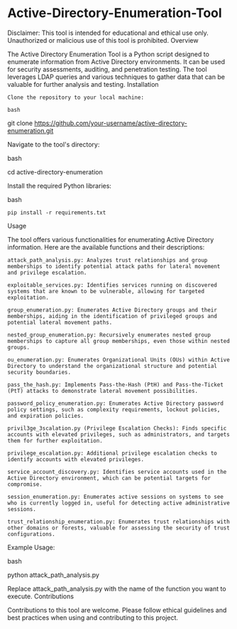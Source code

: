 # Active-Directory-Enumeration-Tool

Disclaimer: This tool is intended for educational and ethical use only. Unauthorized or malicious use of this tool is prohibited.
Overview

The Active Directory Enumeration Tool is a Python script designed to enumerate information from Active Directory environments. It can be used for security assessments, auditing, and penetration testing. The tool leverages LDAP queries and various techniques to gather data that can be valuable for further analysis and testing.
Installation

    Clone the repository to your local machine:

    bash

git clone https://github.com/your-username/active-directory-enumeration.git

Navigate to the tool's directory:

bash

cd active-directory-enumeration

Install the required Python libraries:

bash

    pip install -r requirements.txt

Usage

The tool offers various functionalities for enumerating Active Directory information. Here are the available functions and their descriptions:

    attack_path_analysis.py: Analyzes trust relationships and group memberships to identify potential attack paths for lateral movement and privilege escalation.

    exploitable_services.py: Identifies services running on discovered systems that are known to be vulnerable, allowing for targeted exploitation.

    group_enumeration.py: Enumerates Active Directory groups and their memberships, aiding in the identification of privileged groups and potential lateral movement paths.

    nested_group_enumeration.py: Recursively enumerates nested group memberships to capture all group memberships, even those within nested groups.

    ou_enumeration.py: Enumerates Organizational Units (OUs) within Active Directory to understand the organizational structure and potential security boundaries.

    pass_the_hash.py: Implements Pass-the-Hash (PtH) and Pass-the-Ticket (PtT) attacks to demonstrate lateral movement possibilities.

    password_policy_enumeration.py: Enumerates Active Directory password policy settings, such as complexity requirements, lockout policies, and expiration policies.

    privil3ge_3scalation.py (Privilege Escalation Checks): Finds specific accounts with elevated privileges, such as administrators, and targets them for further exploitation.

    privilege_escalation.py: Additional privilege escalation checks to identify accounts with elevated privileges.

    service_account_discovery.py: Identifies service accounts used in the Active Directory environment, which can be potential targets for compromise.

    session_enumeration.py: Enumerates active sessions on systems to see who is currently logged in, useful for detecting active administrative sessions.

    trust_relationship_enumeration.py: Enumerates trust relationships with other domains or forests, valuable for assessing the security of trust configurations.

Example Usage:

bash

python attack_path_analysis.py

Replace attack_path_analysis.py with the name of the function you want to execute.
Contributions

Contributions to this tool are welcome. Please follow ethical guidelines and best practices when using and contributing to this project.

